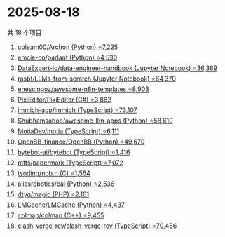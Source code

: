 # 2025-08-18

共 18 个项目

<!-- BEGIN GITHUB -->
<!-- 最后更新时间 2025-08-18 19:09:01 +0800 -->
1. [coleam00/Archon (Python) ⭐7,225](https://github.com/coleam00/Archon)
1. [emcie-co/parlant (Python) ⭐4,530](https://github.com/emcie-co/parlant)
1. [DataExpert-io/data-engineer-handbook (Jupyter Notebook) ⭐36,369](https://github.com/DataExpert-io/data-engineer-handbook)
1. [rasbt/LLMs-from-scratch (Jupyter Notebook) ⭐64,370](https://github.com/rasbt/LLMs-from-scratch)
1. [enescingoz/awesome-n8n-templates ⭐8,903](https://github.com/enescingoz/awesome-n8n-templates)
1. [PixiEditor/PixiEditor (C#) ⭐3,862](https://github.com/PixiEditor/PixiEditor)
1. [immich-app/immich (TypeScript) ⭐73,107](https://github.com/immich-app/immich)
1. [Shubhamsaboo/awesome-llm-apps (Python) ⭐58,610](https://github.com/Shubhamsaboo/awesome-llm-apps)
1. [MotiaDev/motia (TypeScript) ⭐6,111](https://github.com/MotiaDev/motia)
1. [OpenBB-finance/OpenBB (Python) ⭐49,670](https://github.com/OpenBB-finance/OpenBB)
1. [bytebot-ai/bytebot (TypeScript) ⭐1,416](https://github.com/bytebot-ai/bytebot)
1. [mfts/papermark (TypeScript) ⭐7,072](https://github.com/mfts/papermark)
1. [tsoding/nob.h (C) ⭐1,564](https://github.com/tsoding/nob.h)
1. [aliasrobotics/cai (Python) ⭐2,536](https://github.com/aliasrobotics/cai)
1. [dtyq/magic (PHP) ⭐2,161](https://github.com/dtyq/magic)
1. [LMCache/LMCache (Python) ⭐4,437](https://github.com/LMCache/LMCache)
1. [colmap/colmap (C++) ⭐9,455](https://github.com/colmap/colmap)
1. [clash-verge-rev/clash-verge-rev (TypeScript) ⭐70,486](https://github.com/clash-verge-rev/clash-verge-rev)
<!-- END GITHUB -->